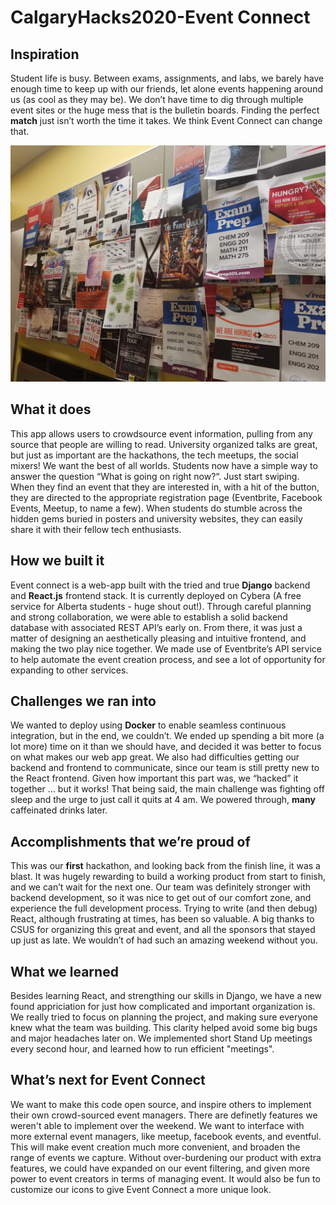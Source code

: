 # CalgaryHacks2020-Event Connect

## Inspiration
Student life is busy. Between exams, assignments, and labs, we barely have enough time to keep up with our friends, let alone events happening around us (as cool as they may be). We don’t have time to dig through multiple event sites or the huge mess that is the bulletin boards. Finding the perfect **match** just isn’t worth the time it takes. We think Event Connect can change that.

![Bulletin Board](bulletin_board.jpg)


## What it does
This app allows users to crowdsource event information, pulling from any source that people are willing to read. University organized talks are great, but just as important are the hackathons, the tech meetups, the social mixers! We want the best of all worlds. Students now have a simple way to answer the question “What is going on right now?“. Just start swiping. When they find an event that they are interested in, with a hit of the button, they are directed to the appropriate registration page (Eventbrite, Facebook Events, Meetup, to name a few). When students do stumble across the hidden gems buried in posters and university websites, they can easily share it with their fellow tech enthusiasts.

## How we built it
Event connect is a web-app built with the tried and true **Django** backend and **React.js** frontend stack. It is currently deployed on Cybera (A free service for Alberta students - huge shout out!). Through careful planning and strong collaboration, we were able to establish a solid backend database with associated REST API’s early on. From there, it was just a matter of designing an aesthetically pleasing and intuitive frontend, and making the two play nice together. We made use of Eventbrite’s API service to help automate the event creation process, and see a lot of opportunity for expanding to other services.

## Challenges we ran into
We wanted to deploy using **Docker** to enable seamless continuous integration, but in the end, we couldn’t. We ended up spending a bit more (a lot more) time on it than we should have, and decided it was better to focus on what makes our web app great. We also had difficulties getting our backend and frontend to communicate, since our team is still pretty new to the React frontend. Given how important this part was, we “hacked” it together ... but it works! That being said, the main challenge was fighting off sleep and the urge to just call it quits at 4 am. We powered through, **many** caffeinated drinks later.

## Accomplishments that we’re proud of
This was our **first** hackathon, and looking back from the finish line, it was a blast. It was hugely rewarding to build a working product from start to finish, and we can’t wait for the next one. Our team was definitely stronger with backend development, so it was nice to get out of our comfort zone, and experience the full development process. Trying to write (and then debug) React, although frustrating at times, has been so valuable. A big thanks to CSUS for organizing this great and event, and all the sponsors that stayed up just as late. We wouldn’t of had such an amazing weekend without you.

## What we learned
Besides learning React, and strengthing our skills in Django, we have a new found appriciation for just how complicated and important organization is. We really tried to focus on planning the project, and making sure everyone knew what the team was building. This clarity helped avoid some big bugs and major headaches later on. We implemented short Stand Up meetings every second hour, and learned how to run efficient "meetings". 

## What’s next for Event Connect
We want to make this code open source, and inspire others to implement their own crowd-sourced event managers. There are definetly features we weren't able to implement over the weekend. We want to interface with more external event managers, like meetup, facebook events, and eventful. This will make event creation much more convenient, and broaden the range of events we capture. Without over-burdening our product with extra features, we could have expanded on our event filtering, and given more power to event creators in terms of managing event. It would also be fun to customize our icons to give Event Connect a more unique look.
